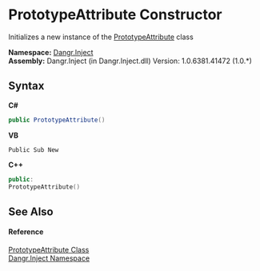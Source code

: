 # PrototypeAttribute Constructor 
 

Initializes a new instance of the <a href="T_Dangr_Inject_PrototypeAttribute">PrototypeAttribute</a> class

**Namespace:**&nbsp;<a href="N_Dangr_Inject">Dangr.Inject</a><br />**Assembly:**&nbsp;Dangr.Inject (in Dangr.Inject.dll) Version: 1.0.6381.41472 (1.0.*)

## Syntax

**C#**<br />
``` C#
public PrototypeAttribute()
```

**VB**<br />
``` VB
Public Sub New
```

**C++**<br />
``` C++
public:
PrototypeAttribute()
```


## See Also


#### Reference
<a href="T_Dangr_Inject_PrototypeAttribute">PrototypeAttribute Class</a><br /><a href="N_Dangr_Inject">Dangr.Inject Namespace</a><br />